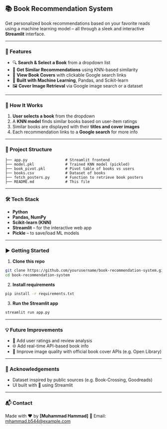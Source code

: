 ## 📚 Book Recommendation System

Get personalized book recommendations based on your favorite reads using a machine learning model – all through a sleek and interactive **Streamlit** interface.

---

### 🚀 Features

* 🔍 **Search & Select a Book** from a dropdown list
* 🎯 **Get Similar Recommendations** using KNN-based similarity
* 📘 **View Book Covers** with clickable Google search links
* 🧠 **Built with Machine Learning**, Pandas, and Scikit-learn
* 🖼️ **Cover Image Retrieval** via Google image search or a dataset

---

### 🧠 How It Works

1. **User selects a book** from the dropdown
2. A **KNN model** finds similar books based on user-item ratings
3. Similar books are displayed with their **titles and cover images**
4. Each recommendation links to a **Google search** for more info

---

### 📂 Project Structure

```
├── app.py                 # Streamlit frontend
├── model.pkl              # Trained KNN model (pickled)
├── book_pivot.pkl         # Pivot table of books vs users
├── books.csv              # Dataset of books
├── fetch_posters.py       # Function to retrieve book posters
├── README.md              # This file
```

---

### 🛠️ Tech Stack

* **Python**
* **Pandas, NumPy**
* **Scikit-learn (KNN)**
* **Streamlit** – for the interactive web app
* **Pickle** – to save/load ML models

---

### ▶️ Getting Started

1. **Clone this repo**

```bash
git clone https://github.com/yourusername/book-recommendation-system.git
cd book-recommendation-system
```

2. **Install requirements**

```bash
pip install -r requirements.txt
```

3. **Run the Streamlit app**

```bash
streamlit run app.py
```

---

### 💡 Future Improvements

* 🧾 Add user ratings and review analysis
* 🌐 Add real-time API-based book info
* 🔎 Improve image quality with official book cover APIs (e.g. Open Library)

---

### 🙌 Acknowledgements

* Dataset inspired by public sources (e.g. Book-Crossing, Goodreads)
* UI built with 💖 using Streamlit

---

### 📬 Contact

Made with ❤️ by **\[Muhammad Hammad]**
📧 Email: [mhammad.b544@example.com](mhammad.b544@example.com)
